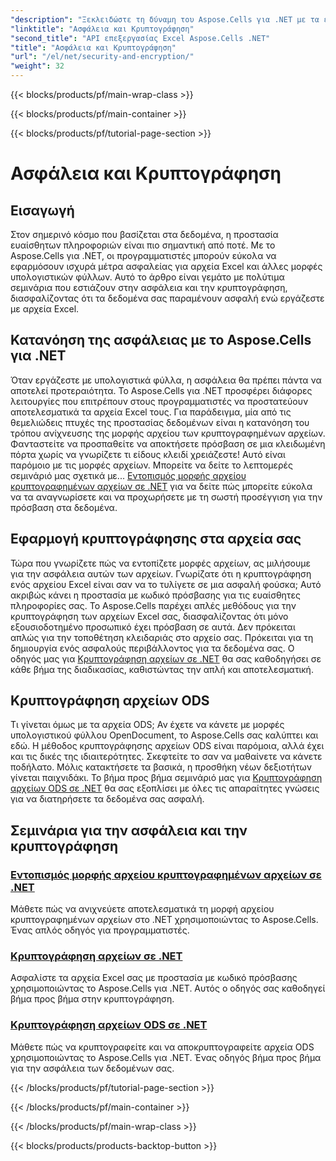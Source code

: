 ```yaml
---
"description": "Ξεκλειδώστε τη δύναμη του Aspose.Cells για .NET με τα εκπαιδευτικά μας σεμινάρια σχετικά με την ασφάλεια και την κρυπτογράφηση. Μάθετε να εντοπίζετε και να κρυπτογραφείτε αρχεία χωρίς κόπο."
"linktitle": "Ασφάλεια και Κρυπτογράφηση"
"second_title": "API επεξεργασίας Excel Aspose.Cells .NET"
"title": "Ασφάλεια και Κρυπτογράφηση"
"url": "/el/net/security-and-encryption/"
"weight": 32
---
```


{{< blocks/products/pf/main-wrap-class >}}

{{< blocks/products/pf/main-container >}}

{{< blocks/products/pf/tutorial-page-section >}}

# Ασφάλεια και Κρυπτογράφηση

## Εισαγωγή

Στον σημερινό κόσμο που βασίζεται στα δεδομένα, η προστασία ευαίσθητων πληροφοριών είναι πιο σημαντική από ποτέ. Με το Aspose.Cells για .NET, οι προγραμματιστές μπορούν εύκολα να εφαρμόσουν ισχυρά μέτρα ασφαλείας για αρχεία Excel και άλλες μορφές υπολογιστικών φύλλων. Αυτό το άρθρο είναι γεμάτο με πολύτιμα σεμινάρια που εστιάζουν στην ασφάλεια και την κρυπτογράφηση, διασφαλίζοντας ότι τα δεδομένα σας παραμένουν ασφαλή ενώ εργάζεστε με αρχεία Excel.

## Κατανόηση της ασφάλειας με το Aspose.Cells για .NET

Όταν εργάζεστε με υπολογιστικά φύλλα, η ασφάλεια θα πρέπει πάντα να αποτελεί προτεραιότητα. Το Aspose.Cells για .NET προσφέρει διάφορες λειτουργίες που επιτρέπουν στους προγραμματιστές να προστατεύουν αποτελεσματικά τα αρχεία Excel τους. Για παράδειγμα, μία από τις θεμελιώδεις πτυχές της προστασίας δεδομένων είναι η κατανόηση του τρόπου ανίχνευσης της μορφής αρχείου των κρυπτογραφημένων αρχείων. Φανταστείτε να προσπαθείτε να αποκτήσετε πρόσβαση σε μια κλειδωμένη πόρτα χωρίς να γνωρίζετε τι είδους κλειδί χρειάζεστε! Αυτό είναι παρόμοιο με τις μορφές αρχείων. Μπορείτε να δείτε το λεπτομερές σεμινάριό μας σχετικά με... [Εντοπισμός μορφής αρχείου κρυπτογραφημένων αρχείων σε .NET](./detect-file-format-of-encrypted-files/) για να δείτε πώς μπορείτε εύκολα να τα αναγνωρίσετε και να προχωρήσετε με τη σωστή προσέγγιση για την πρόσβαση στα δεδομένα.

## Εφαρμογή κρυπτογράφησης στα αρχεία σας

Τώρα που γνωρίζετε πώς να εντοπίζετε μορφές αρχείων, ας μιλήσουμε για την ασφάλεια αυτών των αρχείων. Γνωρίζατε ότι η κρυπτογράφηση ενός αρχείου Excel είναι σαν να το τυλίγετε σε μια ασφαλή φούσκα; Αυτό ακριβώς κάνει η προστασία με κωδικό πρόσβασης για τις ευαίσθητες πληροφορίες σας. Το Aspose.Cells παρέχει απλές μεθόδους για την κρυπτογράφηση των αρχείων Excel σας, διασφαλίζοντας ότι μόνο εξουσιοδοτημένο προσωπικό έχει πρόσβαση σε αυτά. Δεν πρόκειται απλώς για την τοποθέτηση κλειδαριάς στο αρχείο σας. Πρόκειται για τη δημιουργία ενός ασφαλούς περιβάλλοντος για τα δεδομένα σας. Ο οδηγός μας για [Κρυπτογράφηση αρχείων σε .NET](./encrypting-files/) θα σας καθοδηγήσει σε κάθε βήμα της διαδικασίας, καθιστώντας την απλή και αποτελεσματική.

## Κρυπτογράφηση αρχείων ODS

Τι γίνεται όμως με τα αρχεία ODS; Αν έχετε να κάνετε με μορφές υπολογιστικού φύλλου OpenDocument, το Aspose.Cells σας καλύπτει και εδώ. Η μέθοδος κρυπτογράφησης αρχείων ODS είναι παρόμοια, αλλά έχει και τις δικές της ιδιαιτερότητες. Σκεφτείτε το σαν να μαθαίνετε να κάνετε ποδήλατο. Μόλις κατακτήσετε τα βασικά, η προσθήκη νέων δεξιοτήτων γίνεται παιχνιδάκι. Το βήμα προς βήμα σεμινάριό μας για [Κρυπτογράφηση αρχείων ODS σε .NET](./encrypting-ods-files/) θα σας εξοπλίσει με όλες τις απαραίτητες γνώσεις για να διατηρήσετε τα δεδομένα σας ασφαλή.

## Σεμινάρια για την ασφάλεια και την κρυπτογράφηση
### [Εντοπισμός μορφής αρχείου κρυπτογραφημένων αρχείων σε .NET](./detect-file-format-of-encrypted-files/)
Μάθετε πώς να ανιχνεύετε αποτελεσματικά τη μορφή αρχείου κρυπτογραφημένων αρχείων στο .NET χρησιμοποιώντας το Aspose.Cells. Ένας απλός οδηγός για προγραμματιστές.
### [Κρυπτογράφηση αρχείων σε .NET](./encrypting-files/)
Ασφαλίστε τα αρχεία Excel σας με προστασία με κωδικό πρόσβασης χρησιμοποιώντας το Aspose.Cells για .NET. Αυτός ο οδηγός σας καθοδηγεί βήμα προς βήμα στην κρυπτογράφηση.
### [Κρυπτογράφηση αρχείων ODS σε .NET](./encrypting-ods-files/)
Μάθετε πώς να κρυπτογραφείτε και να αποκρυπτογραφείτε αρχεία ODS χρησιμοποιώντας το Aspose.Cells για .NET. Ένας οδηγός βήμα προς βήμα για την ασφάλεια των δεδομένων σας.

{{< /blocks/products/pf/tutorial-page-section >}}

{{< /blocks/products/pf/main-container >}}

{{< /blocks/products/pf/main-wrap-class >}}

{{< blocks/products/products-backtop-button >}}